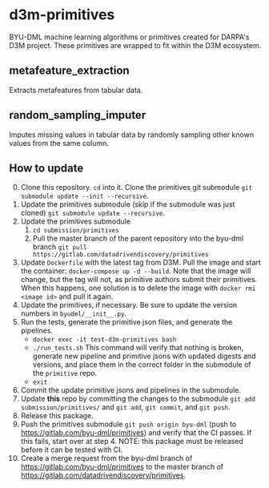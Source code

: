 # d3m-primitives

BYU-DML machine learning algorithms or primitives created for DARPA's D3M project.
These primitives are wrapped to fit within the D3M ecosystem.

## metafeature_extraction

Extracts metafeatures from tabular data.

## random_sampling_imputer

Imputes missing values in tabular data by randomly sampling other known values from the same column.

## How to update
0. Clone this repository. `cd` into it. Clone the primitives git submodule `git submodule update --init --recursive`.
1. Update the primitives submodule (skip if the submodule was just cloned) `git submodule update --recursive`.
2. Update the primitives submodule
    1. `cd submission/primitives`
    2. Pull the master branch of the parent repository into the byu-dml branch `git pull https://gitlab.com/datadrivendiscovery/primitives`
3. Update `Dockerfile` with the latest tag from D3M. Pull the image and start the container: `docker-compose up -d --build`. Note that the image will change, but the tag will not, as primitive authors submit their primitives. When this happens, one solution is to delete the image with `docker rmi <image id>` and pull it again.
4. Update the primitives, if necessary. Be sure to update the version numbers in `byudml/__init__.py`.
5. Run the tests, generate the primitive json files, and generate the pipelines.
    * `docker exec -it test-d3m-primitives bash`
    * `./run_tests.sh` This command will verify that nothing is broken, generate new pipeline and primitive jsons with updated digests and versions, and place them in the correct folder in the submodule of the `primitive` repo.
    * `exit`
6. Commit the update primitive jsons and pipelines in the submodule.
7. Update **this** repo by committing the changes to the submodule `git add submission/primitives/` and `git add`, `git commit`, and `git push`.
8. Release this package.
9. Push the primitives submodule `git push origin byu-dml` (push to https://gitlab.com/byu-dml/primitives) and verify that the CI passes.  If this fails, start over at step 4. NOTE: this package must be released before it can be tested with CI.
10. Create a merge request from the byu-dml branch of https://gitlab.com/byu-dml/primitives to the master branch of https://gitlab.com/datadrivendiscovery/primitives.
